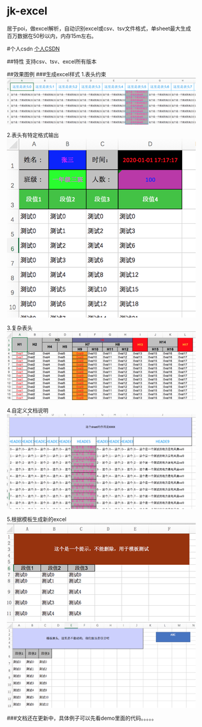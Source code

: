 # jk-excel
居于poi，做excel解析，自动识别excel或csv、tsv文件格式，单sheet最大生成百万数据在50秒以内，内存15m左右。

#个人csdn
[个人CSDN](https://blog.csdn.net/lgh1117)

##特性
   支持csv、tsv、excel所有版本

##效果图例
###生成excel样式
1.表头约束
![约束限制](https://github.com/lgh1117/jk-excel/blob/master/static/constract.png)

2.表头有特定格式输出
![format](https://github.com/lgh1117/jk-excel/blob/master/static/format.png)

3.复杂表头
![mult](https://github.com/lgh1117/jk-excel/blob/master/static/mutl-header.png)

4.自定义文档说明
![nav](https://github.com/lgh1117/jk-excel/blob/master/static/nav.png)

5.根据模板生成新的excel
![tpl1](https://github.com/lgh1117/jk-excel/blob/master/static/tpl1.png)
![tpl1](https://github.com/lgh1117/jk-excel/blob/master/static/tpl2.png)

###文档还在更新中，具体例子可以先看demo里面的代码。。。。。
